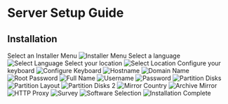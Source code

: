 # Server Setup Guide

## Installation
Select an Installer Menu
![Installer Menu](./images/Installer_Menu.png)
Select a language
![Select Language](./images/Select_Language.png)
Select your location
![Select Location](./images/Select_Location.png)
Configure your keyboard
![Configure Keyboard](./images/Config_Keyboard.png)
![Hostname](./images/Hostname.png)
![Domain Name](./images/Domain_Name.png)
![Root Password](./images/Root_Password.png)
![Full Name](./images/Full_Name.png)
![Username](./images/Username.png)
![Password](./images/Password.png)
![Partition Disks](./images/Partition_Disks.png)
![Partition Layout](./images/Partition_Layout.png)
![Partition Disks 2](./images/Partition_Disks_2.png)
![Mirror Country](./images/Mirror_Country.png)
![Archive Mirror](./images/Archive_Mirror.png)
![HTTP Proxy](./images/HTTP_Proxy.png)
![Survey](./images/Survey.png)
![Software Selection](./images/Software_Selection.png)
![Installation Complete](./images/Installation_Complete.png)